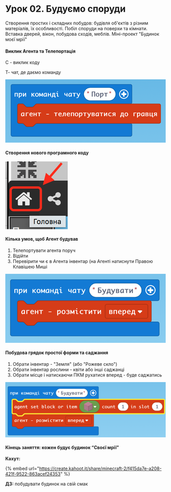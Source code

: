# Урок 02. Будуємо споруди

Створення простих і складних побудов: будівля об'єктів з різним матеріалів, їх особливості. Побіл споруди на поверхи та кімнати. Вставка дверей, вікон, побудова сходів, меблів. Міні-проект "Будинок моєї мрії"

#### Виклик Агента та Телепортація

С - виклик коду

Т- чат, де даємо команду

![](<../../.gitbook/assets/image (203) (1).png>)

#### Створення нового програмного коду

![](<../../.gitbook/assets/image (175).png>)

#### Кілька умов, щоб Агент будував

1. Телепортувати агента поруч
2. Відійти
3. Перевірити чи є в Агента інвентар (на Агенті натиснути Правою Клавішею Миші

![](<../../.gitbook/assets/image (180).png>)

#### Побудова грядок простої форми та саджання

1. Обрати інвентар - "Земля" (або "Рожеве скло")
2. Обрати інвентар рослини - квіти або інші саджанці
3. Обрати місце і натискаючи ПКМ рухатися вперед - буде саджатись

![](<../../.gitbook/assets/image (164) (1).png>)

#### Кінець заняття: кожен будує будинок “Своєї мрії”

**Кахут:**

{% embed url="https://create.kahoot.it/share/minecraft-2/f415da7e-a208-421f-9522-863acef24353" %}

**ДЗ:** побудувати будинок на свій смак
